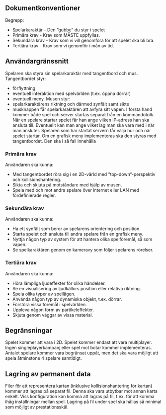 ## Dokumentkonventioner
Begrepp:
*	Spelarkaraktär – Den ”gubbe” du styr i spelet
*	Primära krav - Krav som MÅSTE uppfyllas.
*	Sekundära krav - Krav som vi vill genomföra för att spelet ska bli bra.
*	Tertiära krav - Krav som vi genomför i mån av tid.	

## Användargränssnitt
Spelaren ska styra sin spelarkaraktär med tangentbord och mus. 
Tangentbordet styr:
* förflyttning
* eventuell interaktion med spelvärlden (t.ex. öppna dörrar)
* eventuell meny.
Musen styr:
* spelarkaraktärens riktning och därmed synfält samt sikte
* musknappen får spelarkaraktären att avfyra sitt vapen.
I första hand kommer både spel och server startas separat från en kommandotolk. När en spelare startar spelet får han ange vilken IP-adress han ska ansluta till. Eventuellt kan man ange vilket lag man ska vara med i när man ansluter. Spelaren som har startat servern får välja hur och när spelet startar. 
Om en grafisk meny implementeras ska den styras med tangentbordet. Den ska i så fall innehålla 

### Primära krav
Användaren ska kunna:
*	Med tangentbordet röra sig i en 2D-värld med ”top-down”-perspektiv och kollisionshantering.
*	Sikta och skjuta på motståndare med hjälp av musen.
*	Spela med och mot andra spelare över internet eller LAN med fördefinierade regler. 

### Sekundära krav
Användaren ska kunna:
*	Ha ett synfält som beror av spelarens orientering och position.
*	Starta spelet och ansluta till andra spelare från en grafisk meny.
*	Nyttja någon typ av system för att hantera olika spelföremål, så som vapen.
*	Se spelkaraktären genom en kameravy som följer spelarens rörelser.

### Tertiära krav
Användaren ska kunna:
*	Höra lämpliga ljudeffekter för olika händelser.
*	Se en visualisering av ljudkällors position eller relativa riktning.
*	Spela olika typer av spellägen.
*	Använda någon typ av dynamiska objekt, t.ex. dörrar.
*	Förstöra vissa föremål i spelvärlden.
*	Uppleva någon form av partikeleffekter.
*	Skjuta genom väggar av vissa material.

## Begränsningar
Spelet kommer att vara i 2D. Spelet kommer endast att vara multiplayer. Ingen singleplayerkampanj eller spel mot botar kommer implementeras. Antalet spelare kommer vara begränsat uppåt, men det ska vara möjligt att spela åtminstone 4 spelare samtidigt.

## Lagring av permanent data
Filer för att representera kartan (inklusive kollisionshantering för kartan) kommer att lagras på separat fil. Denna ska vara utbytbar mot annan karta enkelt. Viss konfiguration kan komma att lagras på fil, t.ex. för att komma ihåg inställningar mellan spel. Lagring på fil under spel ska hållas så minimal som möjligt av prestationsskäl.

